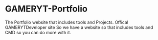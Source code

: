 # GAMERYT-Portfolio
The Portfolio website that includes tools and Projects. Offical GAMERYTDeveloper site
So we have a website so that includes tools and CMD so you can do more with it.
